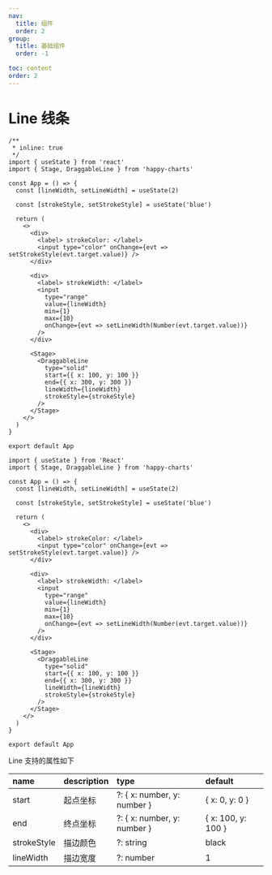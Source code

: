 ```yaml
---
nav: 
  title: 组件
  order: 2
group:
  title: 基础组件
  order: -1

toc: content
order: 2
---
```


# Line 线条

```tsx
/**
 * inline: true
 */
import { useState } from 'react'
import { Stage, DraggableLine } from 'happy-charts'

const App = () => {
  const [lineWidth, setLineWidth] = useState(2)

  const [strokeStyle, setStrokeStyle] = useState('blue')

  return (
    <>
      <div>
        <label> strokeColor: </label>
        <input type="color" onChange={evt => setStrokeStyle(evt.target.value)} />
      </div>

      <div>
        <label> strokeWidth: </label>
        <input
          type="range"
          value={lineWidth}
          min={1}
          max={10}
          onChange={evt => setLineWidth(Number(evt.target.value))}
        />
      </div>

      <Stage>
        <DraggableLine
          type="solid"
          start={{ x: 100, y: 100 }}
          end={{ x: 300, y: 300 }}
          lineWidth={lineWidth}
          strokeStyle={strokeStyle}
        />
      </Stage>
    </>
  )
}

export default App
```

```tsx | pure
import { useState } from 'React'
import { Stage, DraggableLine } from 'happy-charts'

const App = () => {
  const [lineWidth, setLineWidth] = useState(2)

  const [strokeStyle, setStrokeStyle] = useState('blue')

  return (
    <>
      <div>
        <label> strokeColor: </label>
        <input type="color" onChange={evt => setStrokeStyle(evt.target.value)} />
      </div>

      <div>
        <label> strokeWidth: </label>
        <input
          type="range"
          value={lineWidth}
          min={1}
          max={10}
          onChange={evt => setLineWidth(Number(evt.target.value))}
        />
      </div>

      <Stage>
        <DraggableLine
          type="solid"
          start={{ x: 100, y: 100 }}
          end={{ x: 300, y: 300 }}
          lineWidth={lineWidth}
          strokeStyle={strokeStyle}
        />
      </Stage>
    </>
  )
}

export default App
```

Line 支持的属性如下

| name        | description | type                        | default            |
| :---------- | :---------- | :-------------------------- | :----------------- |
| start       | 起点坐标    | ?: { x: number, y: number } | { x: 0, y: 0 }     |
| end         | 终点坐标    | ?: { x: number, y: number } | { x: 100, y: 100 } |
| strokeStyle | 描边颜色    | ?: string                   | black              |
| lineWidth   | 描边宽度    | ?: number                   | 1                  |
